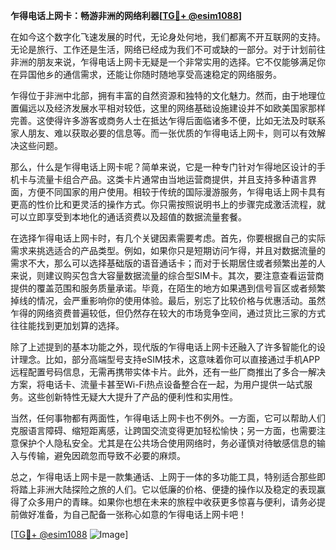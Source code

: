 **乍得电话上网卡：畅游非洲的网络利器[[TG💪+ @esim1088](https://t.me/s/esim1088)]**

在如今这个数字化飞速发展的时代，无论身处何地，我们都离不开互联网的支持。无论是旅行、工作还是生活，网络已经成为我们不可或缺的一部分。对于计划前往非洲的朋友来说，乍得电话上网卡无疑是一个非常实用的选择。它不仅能够满足你在异国他乡的通信需求，还能让你随时随地享受高速稳定的网络服务。

乍得位于非洲中北部，拥有丰富的自然资源和独特的文化魅力。然而，由于地理位置偏远以及经济发展水平相对较低，这里的网络基础设施建设并不如欧美国家那样完善。这使得许多游客或商务人士在抵达乍得后面临诸多不便，比如无法及时联系家人朋友、难以获取必要的信息等。而一张优质的乍得电话上网卡，则可以有效解决这些问题。

那么，什么是乍得电话上网卡呢？简单来说，它是一种专门针对乍得地区设计的手机卡与流量卡组合产品。这类卡片通常由当地运营商提供，并且支持多种语言界面，方便不同国家的用户使用。相较于传统的国际漫游服务，乍得电话上网卡具有更高的性价比和更灵活的操作方式。你只需按照说明书上的步骤完成激活流程，就可以立即享受到本地化的通话资费以及超值的数据流量套餐。

在选择乍得电话上网卡时，有几个关键因素需要考虑。首先，你要根据自己的实际需求来挑选适合的产品类型。例如，如果你只是短期访问乍得，并且对数据流量的需求不大，那么可以选择基础版的语音通话卡；而对于长期居住或者频繁出差的人来说，则建议购买包含大容量数据流量的综合型SIM卡。其次，要注意查看运营商提供的覆盖范围和服务质量承诺。毕竟，在陌生的地方如果遇到信号盲区或者频繁掉线的情况，会严重影响你的使用体验。最后，别忘了比较价格与优惠活动。虽然乍得的网络资费普遍较低，但仍然存在较大的市场竞争空间，通过货比三家的方式往往能找到更加划算的选择。

除了上述提到的基本功能之外，现代版的乍得电话上网卡还融入了许多智能化的设计理念。比如，部分高端型号支持eSIM技术，这意味着你可以直接通过手机APP远程配置号码信息，无需再携带实体卡片。此外，还有一些厂商推出了多合一解决方案，将电话卡、流量卡甚至Wi-Fi热点设备整合在一起，为用户提供一站式服务。这些创新特性无疑大大提升了产品的便利性和实用性。

当然，任何事物都有两面性，乍得电话上网卡也不例外。一方面，它可以帮助人们克服语言障碍、缩短距离感，让跨国交流变得更加轻松愉快；另一方面，也需要注意保护个人隐私安全。尤其是在公共场合使用网络时，务必谨慎对待敏感信息的输入与传输，避免因疏忽而导致不必要的麻烦。

总之，乍得电话上网卡是一款集通话、上网于一体的多功能工具，特别适合那些即将踏上非洲大陆探险之旅的人们。它以低廉的价格、便捷的操作以及稳定的表现赢得了众多用户的青睐。如果你也想在未来的旅程中收获更多惊喜与便利，请务必提前做好准备，为自己配备一张称心如意的乍得电话上网卡吧！

[[TG💪+ @esim1088](https://t.me/s/esim1088) ![Image](https://i.postimg.cc/4NQfJmqS/Snipaste-2025-05-13-00-14-12.png)]